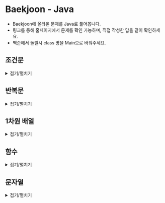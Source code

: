 # Baekjoon - Java

- Baekjoon에 올라온 문제를 Java로 풀어봅니다.
- 링크를 통해 홈페이지에서 문제를 확인 가능하며, 직접 작성한 답을 같이 확인하세요.
- 백준에서 돌릴시  class 명을 Main으로 바꿔주세요.

## 조건문
<details>
<summary>접기/펼치기</summary>
<div markdown="1" style="padding-left:40px;">
1. <A href = "https://www.acmicpc.net/problem/1330" target = "blank" > 두 수 비교하기 </A>
▶<A href = "chap02/CompareTwoNumbers.java" target = "blank" > 정답 </A><br>
2. <A href = "https://www.acmicpc.net/problem/9498" target = "blank" > 시험 성적 </A>
▶<A href = "chap02/TestResult.java" target = "blank" > 정답 </A><br>
3. <A href = "https://www.acmicpc.net/problem/2753" target = "blank" > 윤년 </A>
▶<A href = "chap02/LeapYear.java" target = "blank" > 정답 </A><br>
4. <A href = "https://www.acmicpc.net/problem/14681" target = "blank" > 사분면 고르기 </A>
▶<A href = "chap02/QuadrantPick.java" target = "blank" > 정답 </A><br>
5. <A href = "https://www.acmicpc.net/problem/2884" target = "blank" > 알람 시계 </A>
▶<A href = "chap02/AlarmClock.java" target = "blank" > 정답 </A><br>
6. <A href = "https://www.acmicpc.net/problem/2525" target = "blank" > 오븐 시계 </A>
▶<A href = "chap02/OvenClock.java" target = "blank" > 정답 </A><br>
7. <A href = "https://www.acmicpc.net/problem/2480" target = "blank" > 주사위 세개 </A>
▶<A href = "chap02/ThreeDice.java" target = "blank" > 정답 </A><br>
</div>
</details>

## 반복문
<details>
<summary>접기/펼치기</summary>
<div markdown="1" style="padding-left:40px;">
1. <A href = "https://www.acmicpc.net/problem/2739" target = "blank" > 구구단 </A>
▶<A href = "chap03/MultiplicationTable.java" target = "blank" > 정답 </A><br>
2. <A href = "https://www.acmicpc.net/problem/10950" target = "blank" > A+B - 3 </A>
▶<A href = "chap03/AaddB_3.java" target = "blank" > 정답 </A><br>
3. <A href = "https://www.acmicpc.net/problem/8393" target = "blank" > 합 </A>
▶<A href = "chap03/Sum.java" target = "blank" > 정답 </A><br>
4. <A href = "https://www.acmicpc.net/problem/15552" target = "blank" > 빠른 A+B </A>
▶<A href = "chap03/FastAaddB.java" target = "blank" > 정답 </A><br>
5. <A href = "https://www.acmicpc.net/problem/2741" target = "blank" > N 찍기 </A>
▶<A href = "chap03/TakeN.java" target = "blank" > 정답 </A><br>
6. <A href = "https://www.acmicpc.net/problem/2742" target = "blank" > 기찍 N </A>
▶<A href = "chap03/NekaT.java" target = "blank" > 정답 </A><br>
7. <A href = "https://www.acmicpc.net/problem/11021" target = "blank" > A+B - 7 </A>
▶<A href = "chap03/AaddB_7.java" target = "blank" > 정답 </A><br>
8. <A href = "https://www.acmicpc.net/problem/11022" target = "blank" > A+B - 8 </A>
▶<A href = "chap03/AaddB_8.java" target = "blank" > 정답 </A><br>
9. <A href = "https://www.acmicpc.net/problem/2438" target = "blank" > 별 찍기 - 1 </A>
▶<A href = "chap03/TakeStar_1.java" target = "blank" > 정답 </A><br>
10. <A href = "https://www.acmicpc.net/problem/2439" target = "blank" > 별 찍기 - 2 </A>
▶<A href = "chap03/TakeStar_2.java" target = "blank" > 정답 </A><br>
11. <A href = "https://www.acmicpc.net/problem/10871" target = "blank" > X보다 작은 수 </A>
▶<A href = "chap03/NumbLessThanX.java" target = "blank" > 정답 </A><br>
12. <A href = "https://www.acmicpc.net/problem/10952" target = "blank" > A+B - 5 </A>
▶<A href = "chap03/AaddB_5.java" target = "blank" > 정답 </A><br>
13. <A href = "https://www.acmicpc.net/problem/10951" target = "blank" > A+B - 4 </A>
▶<A href = "chap03/AaddB_4.java" target = "blank" > 정답 </A><br>
14. <A href = "https://www.acmicpc.net/problem/1110" target = "blank" > 더하기 사이클 </A>
▶<A href = "chap03/AdditionCycle.java" target = "blank" > 정답 </A><br>
</div>
</details>

## 1차원 배열
<details>
<summary>접기/펼치기</summary>
<div markdown="1" style="padding-left:40px;">
1. <A href = "https://www.acmicpc.net/problem/10818" target = "blank" > 최소, 최대 </A>
▶<A href = "chap04/MinMax.java" target = "blank" > 정답 </A><br>
2. <A href = "https://www.acmicpc.net/problem/2562" target = "blank" > 최댓값 </A>
▶<A href = "chap04/MaxValue.java" target = "blank" > 정답 </A><br>
3. <A href = "https://www.acmicpc.net/problem/2577" target = "blank" > 숫자의 개수 </A>
▶<A href = "chap04/NumOfNumb.java" target = "blank" > 정답 </A><br>
4. <A href = "https://www.acmicpc.net/problem/3052" target = "blank" > 나머지 </A>
▶<A href = "chap04/Remainder.java" target = "blank" > 정답 </A><br>
5. <A href = "https://www.acmicpc.net/problem/1546" target = "blank" > 	평균 </A>
▶<A href = "chap04/Average.java" target = "blank" > 정답 </A><br>
6. <A href = "https://www.acmicpc.net/problem/8958" target = "blank" > 	OX퀴즈 </A>
▶<A href = "chap04/OXQuiz.java" target = "blank" > 정답 </A><br>
7. <A href = "https://www.acmicpc.net/problem/4344" target = "blank" > 평균은 넘겠지 </A>
▶<A href = "chap04/AboveAverage.java" target = "blank" > 정답 </A><br>
</div>
</details>

## 함수
<details>
<summary>접기/펼치기</summary>
<div markdown="1" style="padding-left:40px;">
1. <A href = "https://www.acmicpc.net/problem/15596" target = "blank" > 정수 N개의 합 </A>
▶<A href = "chap05/SumIntegers.java" target = "blank" > 정답 </A><br>
2. <A href = "https://www.acmicpc.net/problem/4673" target = "blank" > 셀프 넘버 </A>
▶<A href = "chap05/SelfNumber.java" target = "blank" > 정답 </A><br>
3. <A href = "https://www.acmicpc.net/problem/1065" target = "blank" > 한수 </A>
▶<A href = "chap05/Hansu.java" target = "blank" > 정답 </A><br>
</div>
</details>

## 문자열
<details>
<summary>접기/펼치기</summary>
<div markdown="1" style="padding-left:40px;">
1. <A href = "https://www.acmicpc.net/problem/11654" target = "blank" > 아스키 코드 </A>
▶<A href = "chap06/ASCII.java" target = "blank" > 정답 </A><br>
2. <A href = "https://www.acmicpc.net/problem/11720" target = "blank" > 숫자의 합 </A>
▶<A href = "chap06/SumOfNumb.java" target = "blank" > 정답 </A><br>
3. <A href = "https://www.acmicpc.net/problem/10809" target = "blank" > 알파벳 찾기 </A>
▶<A href = "chap06/FindAlphabet.java" target = "blank" > 정답 </A><br>
4. <A href = "https://www.acmicpc.net/problem/2675" target = "blank" > 문자열 반복 </A>
▶<A href = "chap06/StringRepeat.java" target = "blank" > 정답 </A><br>
5. <A href = "https://www.acmicpc.net/problem/1157" target = "blank" > 단어 공부 </A>
▶<A href = "chap06/WordStudy.java" target = "blank" > 정답 </A><br>
6. <A href = "https://www.acmicpc.net/problem/1152" target = "blank" > 단어의 개수 </A>
▶<A href = "chap06/NumbOfWord.java" target = "blank" > 정답 </A><br>
7. <A href = "https://www.acmicpc.net/problem/2908" target = "blank" > 상수</A>
▶<A href = "chap06/Constant.java" target = "blank" > 정답 </A><br>
8. <A href = "https://www.acmicpc.net/problem/5622" target = "blank" > 다이얼</A>
▶<A href = "chap06/Dial.java" target = "blank" > 정답 </A><br>
9. <A href = "https://www.acmicpc.net/problem/2941" target = "blank" > 크로아티아 알파벳 </A>
▶<A href = "chap06/CroatianAlphabet.java" target = "blank" > 정답 </A><br>
10. <A href = "https://www.acmicpc.net/problem/1316" target = "blank" > 그룹 단어 체커 </A>
▶<A href = "chap06/GroupWordChecker.java" target = "blank" > 정답 </A><br>
</div>
</details>
